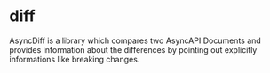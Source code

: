 # diff
AsyncDiff is a library which compares two AsyncAPI Documents and provides information about the differences by pointing out explicitly informations like breaking changes.
